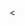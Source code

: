 <<!DOCTYPE html>
<html>
<head>
	<meta charset="utf-8">
	<meta name="viewport" content="width=device-width, initial-scale=1">
	<title> Hello World </title>
</head>
<body>

</body>
</html>

